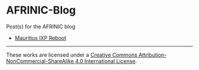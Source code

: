 # AFRINIC-Blog
Post(s) for the AFRINIC blog

 * [Mauritius IXP Reboot](Mauritius_IXP_Reboot.md)


---
These works are licensed under a <a rel="license" href="http://creativecommons.org/licenses/by-nc-sa/4.0/">Creative Commons Attribution-NonCommercial-ShareAlike 4.0 International License</a>.

